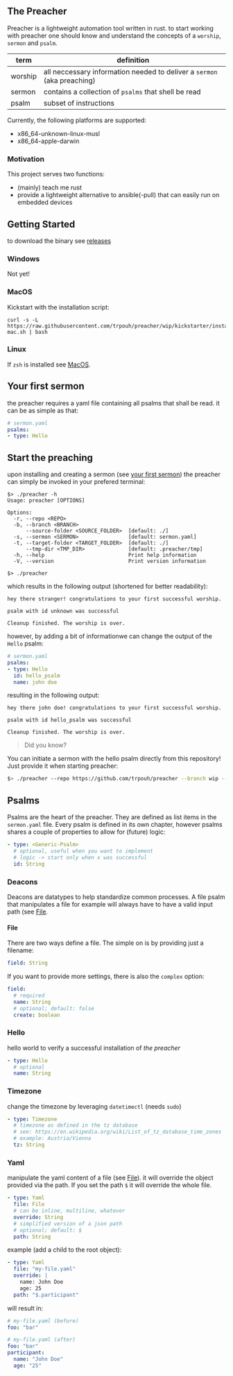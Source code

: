 ## The Preacher

Preacher is a lightweight automation tool written in rust. to start working with preacher one should know and understand the concepts of a `worship`, `sermon` and `psalm`. 

| term    | definition
|--       |--
| worship | all neccessary information needed to deliver a `sermon` (aka preaching)
| sermon  | contains a collection of `psalms` that shell be read
| psalm   | subset of instructions

Currently, the following platforms are supported:

* x86_64-unknown-linux-musl
* x86_64-apple-darwin

### Motivation

This project serves two functions:

* (mainly) teach me rust
* provide a lightweight alternative to ansible(-pull) that can easily run on embedded devices

## Getting Started

to download the binary see [releases](https://github.com/trpouh/preacher/releases) 
### Windows

Not yet!

### MacOS

Kickstart with the installation script:

```shell
curl -s -L https://raw.githubusercontent.com/trpouh/preacher/wip/kickstarter/install-mac.sh | bash
```

### Linux

If `zsh` is installed see [MacOS](#macos).

## Your first sermon

the preacher requires a yaml file containing all psalms that shall be read. it can be as simple as that:

```yaml
# sermon.yaml
psalms:
- type: Hello
```

## Start the preaching

upon installing and creating a sermon (see [your first sermon](#your-first-sermon)) the preacher can simply be invoked in your prefered terminal:


```
$> ./preacher -h
Usage: preacher [OPTIONS]

Options:
  -r, --repo <REPO>                    
  -b, --branch <BRANCH>                
      --source-folder <SOURCE_FOLDER>  [default: ./]
  -s, --sermon <SERMON>                [default: sermon.yaml]
  -t, --target-folder <TARGET_FOLDER>  [default: ./]
      --tmp-dir <TMP_DIR>              [default: .preacher/tmp]
  -h, --help                           Print help information
  -V, --version                        Print version information

$> ./preacher
```

which results in the following output (shortened for better readability):

```
hey there stranger! congratulations to your first successful worship.

psalm with id unknown was successful

Cleanup finished. The worship is over.
```

however, by adding a bit of informationwe can change the output of the `Hello` psalm:

```yaml
# sermon.yaml
psalms:
- type: Hello
  id: hello_psalm
  name: john doe
```
resulting in the following output: 

```
hey there john doe! congratulations to your first successful worship.

psalm with id hello_psalm was successful

Cleanup finished. The worship is over.
```

> Did you know? 

You can initiate a sermon with the hello psalm directly from this repository! Just provide it when starting preacher:


```bash
$> ./preacher --repo https://github.com/trpouh/preacher --branch wip --sermon examples/hello-sermon.yaml
```

<!---
## what exactly happend now?

Upon invoking, the preacher looks for the sermon as provided by the user. In the first example we did not provide a sermon via `-s` so the default `sermon.yaml` was used. 

The whole folder in which the sermon resides will be copied into a temporary directory. A sermon can also be downloaded from a git repository, to use e.g. the sermon in this repository invoke the preacher like this:

All psalms will then be _read_ in the order they are defined in. paths defined in psalms (to e.g. delete/create files) will be relative to `target-folder` (default: `.`).

--->

## Psalms

Psalms are the heart of the preacher. They are defined as list items in the `sermon.yaml` file. Every psalm is defined in its own chapter, however psalms shares a couple of properties to allow for (future) logic:

```yaml
- type: <Generic-Psalm>
  # optional, useful when you want to implement
  # logic -> start only when x was successful
  id: String
```

### Deacons

Deacons are datatypes to help standardize common processes. A file psalm that manipulates a file for example will always have to have a valid input path (see [File](#file).

#### File

There are two ways define a file. The simple on is by providing just a filename: 

```yaml
field: String
```

If you want to provide more settings, there is also the `complex` option:

```yaml
field:
  # required
  name: String
  # optional; default: false
  create: boolean 
```

### Hello

hello world to verify a successful installation of _the preacher_

```yaml
- type: Hello
  # optional
  name: String
```

### Timezone

change the timezone by leveraging `datetimectl` (needs `sudo`)

```yaml
- type: Timezone
  # timezone as defined in the tz database
  # see: https://en.wikipedia.org/wiki/List_of_tz_database_time_zones
  # example: Austria/Vienna
  tz: String
```

### Yaml

manipulate the yaml content of a file (see [File](#file)). it will override the object provided via the path. If you set the path `$` it will override the whole file.

```yaml
- type: Yaml
  file: File
  # can be inline, multiline, whatever
  override: String
  # simplified version of a json path
  # optional; default: $
  path: String
```

example (add a child to the root object):

```yaml
- type: Yaml
  file: "my-file.yaml"
  override: |
    name: John Doe
    age: 25
  path: "$.participant"
```

will result in:

```yaml
# my-file.yaml (before)
foo: "bar"

# my-file.yaml (after)
foo: "bar"
participant:
  name: "John Doe"
  age: "25"
```


<!---
The architecture of the preacher is best described in this picture.

<p align="center">
  <img src="https://github.com/trpouh/preacher/blob/docs/docs/arch.svg?raw=true" alt="Preachers architecture"/>
</p>
--->
